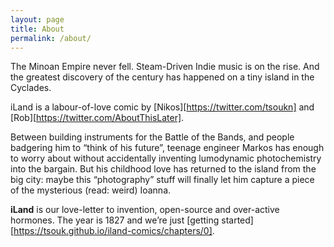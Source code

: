 ```yaml
---
layout: page
title: About
permalink: /about/
---
```


The Minoan Empire never fell. Steam-Driven Indie music is on the rise. And the greatest discovery of the century has happened on a tiny island in the Cyclades.

iLand is a labour-of-love comic by [Nikos][https://twitter.com/tsoukn] and [Rob][https://twitter.com/AboutThisLater]. 

Between building instruments for the Battle of the Bands, and people badgering him to “think of his future”, teenage engineer Markos has enough to worry about without accidentally inventing lumodynamic photochemistry into the bargain. But his childhood love has returned to the island from the big city: maybe this “photography” stuff will finally let him capture a piece of the mysterious (read: weird) Ioanna.

**iLand** is our love-letter to invention, open-source and over-active hormones. The year is 1827 and we’re just [getting started][https://tsouk.github.io/iland-comics/chapters/0].
